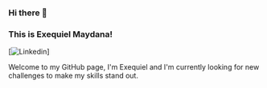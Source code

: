 ### Hi there 👋
### This is Exequiel Maydana!

[![Linkedin](https://img.shields.io/badge/-Linkedin-blue?style=flat&logo=Linkedin&logoColor=white)]

Welcome to my GitHub page, I'm Exequiel and I'm currently looking for new challenges to make my skills stand out.

<!--
**ExequielMaydana/ExequielMaydana** is a ✨ _special_ ✨ repository because its `README.md` (this file) appears on your GitHub profile.

Here are some ideas to get you started:

- 🔭 I’m currently working on ...
- 🌱 I’m currently learning ...
- 👯 I’m looking to collaborate on ...
- 🤔 I’m looking for help with ...
- 💬 Ask me about ...
- 📫 How to reach me: ...
- 😄 Pronouns: ...
- ⚡ Fun fact: ...
-->
